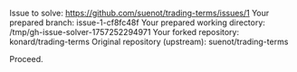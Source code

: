 Issue to solve: https://github.com/suenot/trading-terms/issues/1
Your prepared branch: issue-1-cf8fc48f
Your prepared working directory: /tmp/gh-issue-solver-1757252294971
Your forked repository: konard/trading-terms
Original repository (upstream): suenot/trading-terms

Proceed.